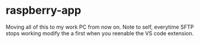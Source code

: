 # raspberry-app
Moving all of this to my work PC from now on.
Note to self, everytime SFTP stops working modify the a first when you reenable the VS code extension.